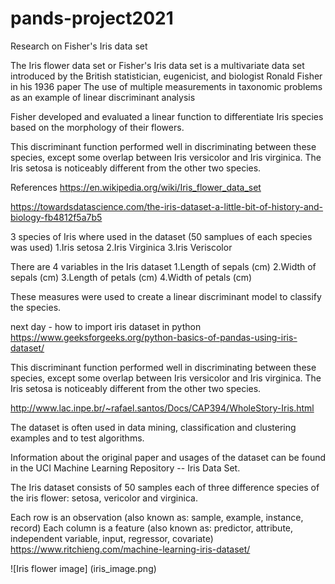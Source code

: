 # pands-project2021 

Research on Fisher's Iris data set 

The Iris flower data set or Fisher's Iris data set is a multivariate data set introduced by the British statistician, eugenicist, and biologist Ronald Fisher in his 1936 paper The use of multiple measurements in taxonomic problems as an example of linear discriminant analysis

Fisher developed and evaluated a linear function to differentiate Iris species based on the morphology of their flowers.

This discriminant function performed well in discriminating between these species, except some overlap between Iris versicolor and Iris virginica. 
The Iris setosa is noticeably different from the other two species.

References
https://en.wikipedia.org/wiki/Iris_flower_data_set

https://towardsdatascience.com/the-iris-dataset-a-little-bit-of-history-and-biology-fb4812f5a7b5

3 species of Iris where used in the dataset (50 samplues of each species was used)
    1.Iris setosa
    2.Iris Virginica
    3.Iris Veriscolor

There are 4 variables in the Iris dataset
    1.Length of sepals (cm)
    2.Width of sepals (cm)
    3.Length of petals (cm)
    4.Width of petals (cm)

These measures were used to create a linear discriminant model to classify the species.

next day - how to import iris dataset in python
https://www.geeksforgeeks.org/python-basics-of-pandas-using-iris-dataset/


This discriminant function performed well in discriminating between these species, except some overlap between Iris versicolor and Iris virginica. 
The Iris setosa is noticeably different from the other two species.

http://www.lac.inpe.br/~rafael.santos/Docs/CAP394/WholeStory-Iris.html

The dataset is often used in data mining, classification and clustering examples and to test algorithms.

Information about the original paper and usages of the dataset can be found in the UCI Machine Learning Repository -- Iris Data Set.

The Iris dataset consists of 50 samples each of three difference species of the iris flower: setosa, vericolor and virginica. 

Each row is an observation (also known as: sample, example, instance, record)
Each column is a feature (also known as: predictor, attribute, independent variable, input, regressor, covariate)
https://www.ritchieng.com/machine-learning-iris-dataset/

![Iris flower image] (iris_image.png)

